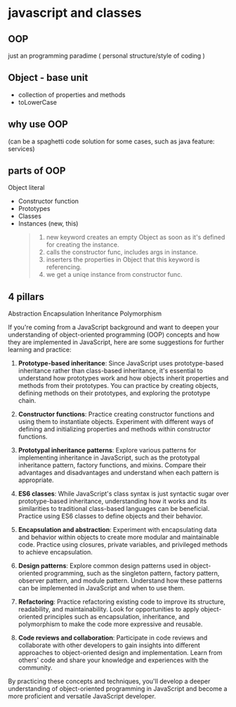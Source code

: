 # javascript and classes

## OOP

just an programming paradime ( personal structure/style of coding )

## Object - base unit

- collection of properties and methods
- toLowerCase

## why use OOP

(can be a spaghetti code solution for some cases, such as java feature: services)

## parts of OOP

Object literal

- Constructor function
- Prototypes
- Classes
- Instances (new, this)
  > 1. new keyword creates an empty Object as soon as it's defined for creating the instance.
  > 2. calls the constructor func, includes args in instance.
  > 3. inserters the properties in Object that this keyword is referencing.
  > 4. we get a uniqe instance from constructor func.

## 4 pillars

Abstraction
Encapsulation
Inheritance
Polymorphism

If you're coming from a JavaScript background and want to deepen your understanding of object-oriented programming (OOP) concepts and how they are implemented in JavaScript, here are some suggestions for further learning and practice:

1. **Prototype-based inheritance**: Since JavaScript uses prototype-based inheritance rather than class-based inheritance, it's essential to understand how prototypes work and how objects inherit properties and methods from their prototypes. You can practice by creating objects, defining methods on their prototypes, and exploring the prototype chain.

2. **Constructor functions**: Practice creating constructor functions and using them to instantiate objects. Experiment with different ways of defining and initializing properties and methods within constructor functions.

3. **Prototypal inheritance patterns**: Explore various patterns for implementing inheritance in JavaScript, such as the prototypal inheritance pattern, factory functions, and mixins. Compare their advantages and disadvantages and understand when each pattern is appropriate.

4. **ES6 classes**: While JavaScript's class syntax is just syntactic sugar over prototype-based inheritance, understanding how it works and its similarities to traditional class-based languages can be beneficial. Practice using ES6 classes to define objects and their behavior.

5. **Encapsulation and abstraction**: Experiment with encapsulating data and behavior within objects to create more modular and maintainable code. Practice using closures, private variables, and privileged methods to achieve encapsulation.

6. **Design patterns**: Explore common design patterns used in object-oriented programming, such as the singleton pattern, factory pattern, observer pattern, and module pattern. Understand how these patterns can be implemented in JavaScript and when to use them.

7. **Refactoring**: Practice refactoring existing code to improve its structure, readability, and maintainability. Look for opportunities to apply object-oriented principles such as encapsulation, inheritance, and polymorphism to make the code more expressive and reusable.

8. **Code reviews and collaboration**: Participate in code reviews and collaborate with other developers to gain insights into different approaches to object-oriented design and implementation. Learn from others' code and share your knowledge and experiences with the community.

By practicing these concepts and techniques, you'll develop a deeper understanding of object-oriented programming in JavaScript and become a more proficient and versatile JavaScript developer.